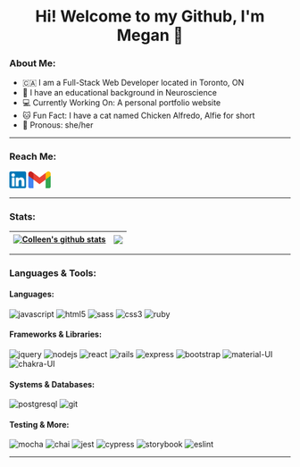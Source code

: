 <h1  align="center"> Hi! Welcome to my Github, I'm Megan 🌸 </h1>

<h3> About Me: </h3>

- 🇨🇦 I am a Full-Stack Web Developer located in Toronto, ON
- 🧠 I have an educational background in Neuroscience
- 💻 Currently Working On: A personal portfolio website
- 🐱 Fun Fact: I have a cat named Chicken Alfredo, Alfie for short
- 🌈 Pronous: she/her

---

<h3> Reach Me: </h3>

[<img alt="LinkedIn" height="30px" width="auto" src="./img/linkedin.png" />](https://www.linkedin.com/in/megsmcbride/) [<img alt="Email" height="30px" width="auto" src="./img/gmail.png" />](mailto:meganambermcbride@gmail.com) 


---
<h3> Stats: </h3>

| <a href="https://github.com/megsmcbride/github-readme-stats"><img align="center" src="https://github-readme-stats.vercel.app/api?username=megsmcbride&show_icons=true&theme=dracula&hide_border=true" alt="Colleen's github stats" /></a> | <a href="https://github.com/megmcbride/github-readme-stats"><img align="center" src="https://github-readme-stats.vercel.app/api/top-langs/?username=megsmcbride&layout=compact&langs_count=8&theme=dracula&hide_border=true" /></a> |
| ---------------------------------------------------------------------------------------------------------------------------------------------------------------------------------------------------------------------------------------- | ------------------------------------------------------------------------------------------------------------------------------------------------------------------------------------------------------------------------------------ |


---
<h3> Languages & Tools: </h3>

<h4> Languages: </h4>
<p>
  <img alt="javascript" height="35px" src="https://cdn.jsdelivr.net/gh/devicons/devicon/icons/javascript/javascript-plain.svg" />
  <img alt="html5" height="40px" src="https://cdn.jsdelivr.net/gh/devicons/devicon/icons/html5/html5-original-wordmark.svg" />
  <img alt="sass" height="40px" src="https://cdn.jsdelivr.net/gh/devicons/devicon/icons/sass/sass-original.svg" />
  <img alt="css3" height="40px" src="https://cdn.jsdelivr.net/gh/devicons/devicon/icons/css3/css3-original-wordmark.svg" />
  <img alt="ruby" height="40px" src="https://cdn.jsdelivr.net/gh/devicons/devicon/icons/ruby/ruby-original-wordmark.svg" />
</p>

<h4> Frameworks & Libraries: </h4>
<p>
  <img alt="jquery" height="40px" src="https://cdn.jsdelivr.net/gh/devicons/devicon/icons/jquery/jquery-original-wordmark.svg" />
  <img alt="nodejs" height="40px" src="https://cdn.jsdelivr.net/gh/devicons/devicon/icons/nodejs/nodejs-original-wordmark.svg" />
  <img alt="react" height="40px" src="https://cdn.jsdelivr.net/gh/devicons/devicon/icons/react/react-original-wordmark.svg" />
  <img alt="rails" height="40px" src="https://cdn.jsdelivr.net/gh/devicons/devicon/icons/rails/rails-plain-wordmark.svg" />
  <img alt="express" height="40px" src="https://cdn.jsdelivr.net/gh/devicons/devicon/icons/express/express-original-wordmark.svg" />
  <img alt="bootstrap" height="40px" src="https://cdn.jsdelivr.net/gh/devicons/devicon/icons/bootstrap/bootstrap-plain-wordmark.svg" />
  <img alt="material-UI" height="40px" src="https://mui.com/static/logo.png" />
  <img alt="chakra-UI" height="40px" src="https://www.coffeeclass.io/logos/chakra-ui.png" />
</p>

<h4> Systems & Databases: </h4>
<p>
<img alt="postgresql" height="48px" src="https://cdn.jsdelivr.net/gh/devicons/devicon/icons/postgresql/postgresql-original-wordmark.svg" />
<img alt="git" height="48px" src="https://cdn.jsdelivr.net/gh/devicons/devicon/icons/git/git-original-wordmark.svg" />

</p>

<h4> Testing & More: </h4>

<p>
<img alt="mocha" height="48px" src="https://cdn.jsdelivr.net/gh/devicons/devicon/icons/mocha/mocha-plain.svg" />
<img alt="chai" height="48px" src="https://avatars.githubusercontent.com/u/1515293?s=280&v=4" />
<img alt="jest" height="48px" src="https://cdn.jsdelivr.net/gh/devicons/devicon/icons/jest/jest-plain.svg" />
<img alt="cypress" height="48px" src="https://icons-for-free.com/download-icon-cypress-1324440144114984250_512.png"/>
<img alt="storybook" height="48px" src="https://avatars.githubusercontent.com/u/22632046?s=200&v=4" />
<img alt="eslint" height="48px" src="https://cdn.jsdelivr.net/gh/devicons/devicon/icons/eslint/eslint-original-wordmark.svg" />
</p>


---


